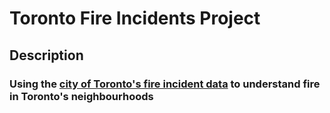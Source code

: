 # Toronto Fire Incidents Project

## Description
### Using the [city of Toronto's fire incident data](https://open.toronto.ca/dataset/fire-incidents/) to understand fire in Toronto's neighbourhoods

